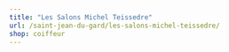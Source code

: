 ```yaml
---
title: "Les Salons Michel Teissedre"
url: /saint-jean-du-gard/les-salons-michel-teissedre/
shop: coiffeur
---
```

